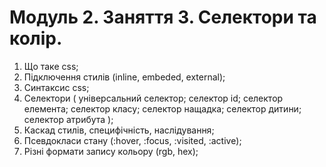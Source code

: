 # Модуль 2. Заняття 3. Селектори та колір.

1. Що таке css;
2. Підключення стилів (inline, embeded, external);
3. Синтаксис css;
4. Селектори ( універсальний селектор; селектор id; селектор елемента; селектор
   класу; селектор нащадка; селектор дитини; селектор атрибута );
5. Каскад стилів, специфічність, наслідування;
6. Псевдокласи стану (:hover, :focus, :visited, :active);
7. Різні формати запису кольору (rgb, hex);
